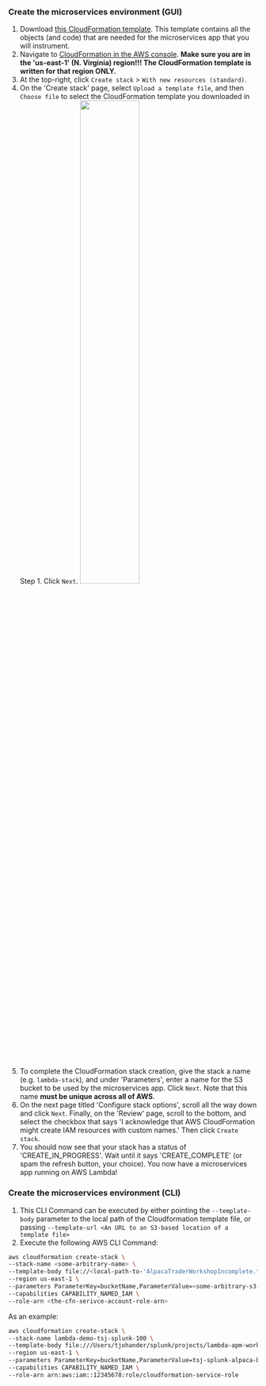 ### Create the microservices environment (GUI)
1. Download [this CloudFormation template](https://github.com/smathur-splunk/lambda-apm-workshop/blob/main/AlpacaTraderWorkshopIncomplete.template). This template contains all the objects (and code) that are needed for the microservices app that you will instrument.
2. Navigate to [CloudFormation in the AWS console](https://console.aws.amazon.com/cloudformation/home?region=us-east-1). **Make sure you are in the 'us-east-1' (N. Virginia) region!!! The CloudFormation template is written for that region ONLY.**
3. At the top-right, click `Create stack` > `With new resources (standard)`.
4. On the 'Create stack' page, select `Upload a template file`, and then `Choose file` to select the CloudFormation template you downloaded in Step 1. Click `Next`. <img src="https://smathur-splunk.github.io/workshops/images/step04.png" style="width:50%"/>
5. To complete the CloudFormation stack creation, give the stack a name (e.g. `lambda-stack`), and under 'Parameters', enter a name for the S3 bucket to be used by the microservices app. Click `Next`. Note that this name **must be unique across all of AWS**.
6. On the next page titled 'Configure stack options', scroll all the way down and click `Next`. Finally, on the 'Review' page, scroll to the bottom, and select the checkbox that says 'I acknowledge that AWS CloudFormation might create IAM resources with custom names.' Then click `Create stack`.
7. You should now see that your stack has a status of 'CREATE_IN_PROGRESS'. Wait until it says 'CREATE_COMPLETE' (or spam the refresh button, your choice). You now have a microservices app running on AWS Lambda!

### Create the microservices environment (CLI)
1. This CLI Command can be executed by either pointing the `--template-body` parameter to the local path of the Cloudformation template file, or passing `--template-url <An URL to an S3-based location of a template file>`
2. Execute the following AWS CLI Command:
```bash
aws cloudformation create-stack \
--stack-name <some-arbitrary-name> \
--template-body file://<local-path-to-'AlpacaTraderWorkshopIncomplete.template'> \
--region us-east-1 \
--parameters ParameterKey=bucketName,ParameterValue=<some-arbitrary-s3-bucket-name> \
--capabilities CAPABILITY_NAMED_IAM \
--role-arn <the-cfn-serivce-account-role-arn>
```
As an example:
```bash
aws cloudformation create-stack \
--stack-name lambda-demo-tsj-splunk-100 \
--template-body file:///Users/tjohander/splunk/projects/lambda-apm-workshop/AlpacaTraderWorkshopIncomplete.template \
--region us-east-1 \
--parameters ParameterKey=bucketName,ParameterValue=tsj-splunk-alpaca-bucket-100 \
--capabilities CAPABILITY_NAMED_IAM \
--role-arn arn:aws:iam::12345678:role/cloudformation-service-role
```
